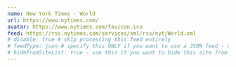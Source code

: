 ```yaml
---
name: New York Times - World
url: https://www.nytimes.com/
avatar: https://www.nytimes.com/favicon.ico
feed: https://rss.nytimes.com/services/xml/rss/nyt/World.xml
# disable: true # skip processing this feed entirely
# feedType: json # specify this ONLY if you want to use a JSON feed - defaults to RSS / Atom
# hideFromSiteList: true - use this if you want to hide this site from the list of sites on this page: https://eleventy-m10y.lkmt.us/sites/
---
```

